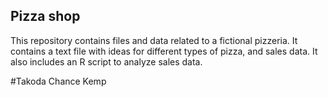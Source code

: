 ## Pizza shop

This repository contains files and data related to a fictional pizzeria. It contains a text file with ideas for different types of pizza, and sales data. It also includes an R script to analyze sales data. 

#Takoda Chance Kemp
